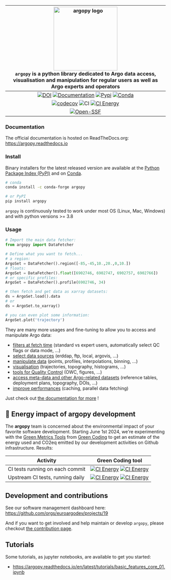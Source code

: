 | <img src="https://raw.githubusercontent.com/euroargodev/argopy/master/docs/_static/argopy_logo_long.png" alt="argopy logo" width="200"/><br>``argopy`` is a python library dedicated to Argo data access, visualisation and manipulation for regular users as well as Argo experts and operators |
|:------------------------------------------------------------------------------------------------------------------------------------------------------------------------------------------------------------------------------------------------------------------------------------------------:|
|                                                                            [![DOI][joss-badge]][joss-link] [![Documentation][rtd-badge]][rtd-link] [![Pypi][pip-badge]][pip-link] [![Conda][conda-badge]][conda-link]                                                                            |
|                                                                                             [![codecov][cov-badge]][conda-link]  ![CI][ci-badge] [![CI Energy][ci-energy-badge-co2]][ci-energy-link]                                                                                             |
|                                                                                                                               [![Open-SSF][ossf-badge]][ossf-link]                                                                                                                               |

[joss-badge]: https://img.shields.io/badge/DOI-10.21105%2Fjoss.02425-brightgreen
[joss-link]: https://dx.doi.org/10.21105/joss.02425
[ci-badge]: https://github.com/euroargodev/argopy/actions/workflows/pytests.yml/badge.svg
[cov-badge]: https://codecov.io/gh/euroargodev/argopy/branch/master/graph/badge.svg
[cov-link]: https://codecov.io/gh/euroargodev/argopy
[rtd-badge]: https://img.shields.io/readthedocs/argopy?logo=readthedocs
[rtd-link]: https://argopy.readthedocs.io/en/latest/?badge=latest
[pip-badge]: https://img.shields.io/pypi/v/argopy
[pip-link]: https://pypi.org/project/argopy/
[conda-badge]: https://img.shields.io/conda/vn/conda-forge/argopy?logo=anaconda
[conda-link]: https://anaconda.org/conda-forge/argopy
[ossf-badge]: https://www.bestpractices.dev/projects/5939/badge
[ossf-link]: https://www.bestpractices.dev/projects/5939


### Documentation

The official documentation is hosted on ReadTheDocs.org: https://argopy.readthedocs.io

### Install

Binary installers for the latest released version are available at the [Python Package Index (PyPI)](https://pypi.org/project/argopy/) and on [Conda](https://anaconda.org/conda-forge/argopy).

```bash
# conda
conda install -c conda-forge argopy
````
```bash
# or PyPI
pip install argopy
````

``argopy`` is continuously tested to work under most OS (Linux, Mac, Windows) and with python versions >= 3.8

### Usage

```python
# Import the main data fetcher:
from argopy import DataFetcher
```
```python
# Define what you want to fetch... 
# a region:
ArgoSet = DataFetcher().region([-85,-45,10.,20.,0,10.])
# floats:
ArgoSet = DataFetcher().float([6902746, 6902747, 6902757, 6902766])
# or specific profiles:
ArgoSet = DataFetcher().profile(6902746, 34)
```
```python
# then fetch and get data as xarray datasets:
ds = ArgoSet.load().data
# or
ds = ArgoSet.to_xarray()
```
```python
# you can even plot some information:
ArgoSet.plot('trajectory')    
```

They are many more usages and fine-tuning to allow you to access and manipulate Argo data:
- [filters at fetch time](https://argopy.readthedocs.io/en/latest/user-guide/fetching-argo-data/user_mode.html) (standard vs expert users, automatically select QC flags or data mode, ...)
- [select data sources](https://argopy.readthedocs.io/en/latest/user-guide/fetching-argo-data/data_sources.html) (erddap, ftp, local, argovis, ...)
- [manipulate data](https://argopy.readthedocs.io/en/latest/user-guide/working-with-argo-data/data_manipulation.html) (points, profiles, interpolations, binning, ...)
- [visualisation](https://argopy.readthedocs.io/en/latest/user-guide/working-with-argo-data/visualisation.html) (trajectories, topography, histograms, ...)
- [tools for Quality Control](https://argopy.readthedocs.io/en/latest/advanced-tools/quality_control/index.html) (OWC, figures, ...)
- [access meta-data and other Argo-related datasets](https://argopy.readthedocs.io/en/latest/advanced-tools/metadata/index.html) (reference tables, deployment plans, topography, DOIs, ...)
- [improve performances](https://argopy.readthedocs.io/en/latest/advanced-tools/performances/index.html) (caching, parallel data fetching)

Just check out [the documentation for more](https://argopy.readthedocs.io) ! 

## 🌿 Energy impact of **argopy** development

[ci-energy-link]: https://metrics.green-coding.io/ci.html?repo=euroargodev/argopy&branch=master&workflow=22344160
[ci-energy-badge]: https://api.green-coding.io/v1/ci/badge/get?repo=euroargodev/argopy&branch=master&workflow=22344160&mode=totals&duration_days=30
[ci-energy-badge-co2]: https://api.green-coding.io/v1/ci/badge/get?repo=euroargodev/argopy&branch=master&workflow=22344160&mode=totals&duration_days=30&metric=carbon

[ci-energy-link-upstream]: https://metrics.green-coding.io/ci.html?repo=euroargodev/argopy&branch=master&workflow=25052179
[ci-energy-badge-upstream]: https://api.green-coding.io/v1/ci/badge/get?repo=euroargodev/argopy&branch=master&workflow=25052179&mode=totals&duration_days=30
[ci-energy-badge-upstream-co2]: https://api.green-coding.io/v1/ci/badge/get?repo=euroargodev/argopy&branch=master&workflow=25052179&mode=totals&duration_days=30&metric=carbon

The **argopy** team is concerned about the environmental impact of your favorite software development. Starting June 1st 2024, we're experimenting with the [Green Metrics Tools](https://metrics.green-coding.io) from [Green Coding](https://www.green-coding.io/) to get an estimate of the energy used and CO2eq emitted by our development activities on Github infrastructure. Results:

| Activity                         | Green Coding tool                                                                                                                       |
|----------------------------------|-----------------------------------------------------------------------------------------------------------------------------------------|
| CI tests running on each commit  | [![CI Energy][ci-energy-badge]][ci-energy-link] [![CI Energy][ci-energy-badge-co2]][ci-energy-link]                                     |
| Upstream CI tests, running daily | [![CI Energy][ci-energy-badge-upstream]][ci-energy-link-upstream] [![CI Energy][ci-energy-badge-upstream-co2]][ci-energy-link-upstream] |



## Development and contributions 

See our software management dashboard here: https://github.com/orgs/euroargodev/projects/19

And if you want to get involved and help maintain or develop ``argopy``, please checkout [the contribution page](https://argopy.readthedocs.io/en/latest/contributing.html).


## Tutorials

Some tutorials, as jupyter notebooks, are available to get you started:

- https://argopy.readthedocs.io/en/latest/tutorials/basic_features_core_01.ipynb
